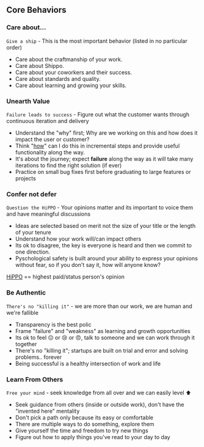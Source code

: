 ## Core Behaviors

### Care about...
`Give a ship` - This is the most important behavior (listed in no particular order)

* Care about the craftmanship of your work.
* Care about Shippo.
* Care about your coworkers and their success.
* Care about standards and quality.
* Care about learning and growing your skills.

### Unearth Value
`Failure leads to success` - Figure out what the customer wants through continuous iteration and delivery

* Understand the "why" first; Why are we working on this and how does it impact the user or customer?
* Think "[how](https://blog.crisp.se/wp-content/uploads/2016/01/mvp.png)" can I do this in incremental steps and  provide useful functionality along the way.
* It's about the journey; expect __failure__ along the way as it will take many iterations to find the right solution (if ever)
* Practice on small bug fixes first before graduating to large features or projects

### Confer not defer
`Question the HiPPO` - Your opinions matter and its important to voice them and have meaningful discussions    

* Ideas are selected based on merit not the size of your title or the length of your tenure
* Understand how your work will/can impact others
* Its ok to disagree, the key is everyone is heard and then we commit to one direction.
* Pyschological safety is built around your ability to express your opinions without fear, so if you don't say it, how will anyone know?

[HiPPO](https://www.bbc.com/news/business-39633499) == highest paid/status person's opinion

### Be Authentic
`There's no "killing it"` - we are more than our work, we are human and we're fallible
* Transparency is the best polic
* Frame "failure" and "weakness" as learning and growth opportunities
* Its ok to feel :pensive: or :cry: or :angry:, talk to someone and we can work through it together
* There's no "killing it"; startups are built on trial and error and solving problems.. forever
* Being successful is a healthy intersection of work and life
     
### Learn From Others
`Free your mind` - seek knowledge from all over and we can easily level :arrow_up:

* Seek guidance from others (inside or outside work), don't have the "invented here" mentality
* Don't pick a path only because its easy or comfortable
* There are multiple ways to do something, explore them    
* Give yourself the time and freedom to try new things
* Figure out how to apply things you've read to your day to day

